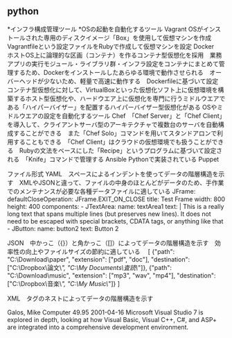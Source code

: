 ## python

*インフラ構成管理ツール
 *OSの起動を自動化するツール
Vagrant OSがインストールされた専用のディスクイメージ「Box」を使用して仮想マシンを作成　Vagrantfileという設定ファイルをRubyで作成して仮想マシンを設定
Docker　ホストOS上に論理的な区画（コンテナ）を作るコンテナ型仮想化を採用　業務アプリの実行モジュール・ライブラリ群・インフラ設定をコンテナにまとめて管理するため、Dockerをインストールしたあらゆる環境で動作させられる　オーバーヘッドが少ないため、軽量で高速に動作する　Dockerfileに基づいて設定　コンテナ型仮想化に対して、VirtualBoxといった仮想化ソフト上に仮想環境を構築するホスト型仮想化や、ハードウエア上に仮想化を専門に行うミドルウエアである「ハイパーバイザー」を配置するハイパーバイザー型仮想化がある
OSやミドルウエアの設定を自動化するツール
Chef　「Chef Server」と「Chef Client」を導入して、クライアントサーバ型のアーキテクチャで複数台のサーバを自動構成することができる　また「Chef Solo」コマンドを用いてスタンドアロンで利用することもできる　「Chef Client」はクラウドの仮想環境でも扱うことができる　Rubyの文法をベースにした「Recipe」というプログラムに基づいて設定される　「Knife」コマンドで管理する
Ansible Pythonで実装されている
Puppet

ファイル形式
YAML　スペースによるインデントを使ってデータの階層構造を示す　XMLやJSONと違って、ファイルの中身のほとんどがデータのため、手作業でのメンテナンスが必要な各種データファイルに適している
JFrame:
    defaultCloseOperation: JFrame.EXIT_ON_CLOSE
    title: Test Frame
    width: 800
    height: 400
    components:
        - JTextArea:
             name: textArea1
             text: |
               This is a really long text
               that spans multiple lines (but preserves new lines).
               It does not need to be escaped with special brackets,
               CDATA tags, or anything like that
        - JButton:
             name: button2
             text: Button 2


JSON　中かっこ（{}）と角かっこ（[]）によってデータの階層構造を示す　効率性の向上やファイルサイズの節約に適している　
[
  {"path": "C:\\Download\\paper",
   "extension": ["pdf", "doc"],
   "destination": ["C:\\Dropbox\\論文\\*", "C:\\My Documents\\査読\\*"]},
  {"path": "C:\\Download\\music",
   "extension": ["mp3", "wav", "mp4"],
   "destination": ["C:\\Dropbox\\音楽\\*", "C:\\My Music\\*"]}
]

XML　タグのネストによってデータの階層構造を示す
<?xml version="1.0"?>
<catalog>
   <book id="bk112">
      <author>Galos, Mike</author>
      <title>Visual Studio 7: A Comprehensive Guide</title>
      <genre>Computer</genre>
      <price>49.95</price>
      <publish_date>2001-04-16</publish_date>
      <description>Microsoft Visual Studio 7 is explored in depth,
      looking at how Visual Basic, Visual C++, C#, and ASP+ are 
      integrated into a comprehensive development 
      environment.</description>
   </book>
</catalog>

